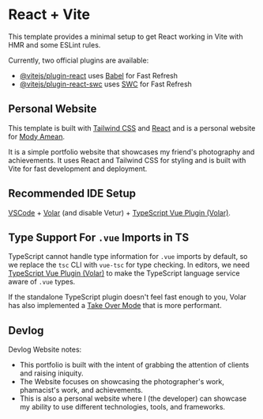 # React + Vite

This template provides a minimal setup to get React working in Vite with HMR and some ESLint rules.

Currently, two official plugins are available:

- [@vitejs/plugin-react](https://github.com/vitejs/vite-plugin-react/blob/main/packages/plugin-react/README.md) uses [Babel](https://babeljs.io/) for Fast Refresh
- [@vitejs/plugin-react-swc](https://github.com/vitejs/vite-plugin-react-swc) uses [SWC](https://swc.rs/) for Fast Refresh


## Personal Website

This template is built with [Tailwind CSS](https://tailwindcss.com/) and [React](https://reactjs.org/) and is a personal website for [Mody Amean](https://mody.nyc/). 

It is a simple portfolio website that showcases my friend's photography and achievements. It uses React and Tailwind CSS for styling and is built with Vite for fast development and deployment.

## Recommended IDE Setup

[VSCode](https://code.visualstudio.com/) + [Volar](https://marketplace.visualstudio.com/items?itemName=Vue.volar) (and disable Vetur) + [TypeScript Vue Plugin (Volar)](https://marketplace.visualstudio.com/items?itemName=Vue.vscode-typescript-vue-plugin).

## Type Support For `.vue` Imports in TS

TypeScript cannot handle type information for `.vue` imports by default, so we replace the `tsc` CLI with `vue-tsc` for type checking. In editors, we need [TypeScript Vue Plugin (Volar)](https://marketplace.visualstudio.com/items?itemName=Vue.vscode-typescript-vue-plugin) to make the TypeScript language service aware of `.vue` types.

If the standalone TypeScript plugin doesn't feel fast enough to you, Volar has also implemented a [Take Over Mode](https://github.com/johnsoncodehk/volar/discussions/471#discussioncomment-1361669) that is more performant.


## Devlog
Devlog Website notes:

- This portfolio is built with the intent of grabbing the attention of clients and raising iniquity.
- The Website focuses on showcasing the photographer's work, phamacist's work, and achievements.
- This is also a personal website where I (the developer) can showcase my ability to use different technologies, tools, and frameworks.
